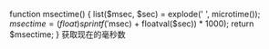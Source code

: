function msectime() {
	list($msec, $sec) = explode(' ', microtime());
	$msectime = (float)sprintf('%.0f', (floatval($msec) + floatval($sec)) * 1000);
	return $msectime;
}
获取现在的毫秒数
